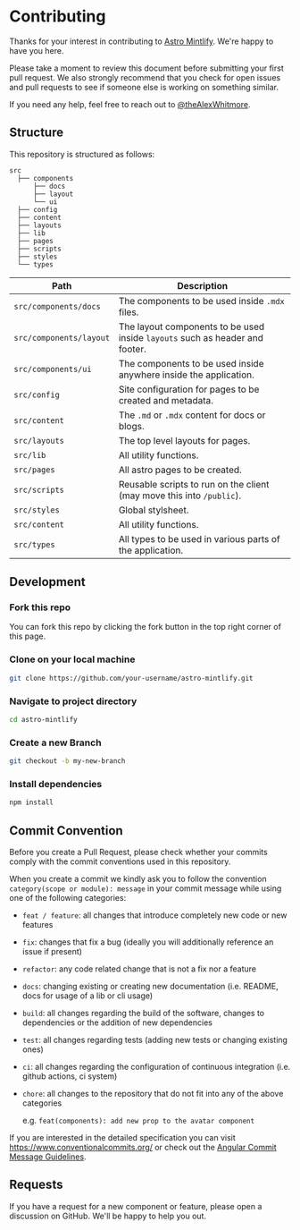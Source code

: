 # Contributing

Thanks for your interest in contributing to [Astro Mintlify](https://astro-mintlify.vercel.app/). We're happy to have you here.

Please take a moment to review this document before submitting your first pull request. We also strongly recommend that you check for open issues and pull requests to see if someone else is working on something similar.

If you need any help, feel free to reach out to [@theAlexWhitmore](https://x.com/theAlexWhitmore).

## Structure

This repository is structured as follows:

```
src
  ├── components
      ├── docs
      ├── layout
      └── ui
  ├── config
  ├── content
  ├── layouts
  ├── lib
  ├── pages
  ├── scripts
  ├── styles
  └── types
```

| Path                   | Description                              |
| ---------------------  | ---------------------------------------- |
| `src/components/docs`  | The components to be used inside `.mdx` files. |
| `src/components/layout`| The layout components to be used inside `layouts` such as header and footer. |
| `src/components/ui`    | The components to be used inside anywhere inside the application. |
| `src/config`    | Site configuration for pages to be created and metadata.         |
| `src/content`         | The `.md` or `.mdx` content for docs or blogs.                |
| `src/layouts`         | The top level layouts for pages.               |
| `src/lib`         | All utility functions.               |
| `src/pages`         | All astro pages to be created.               |
| `src/scripts`         | Reusable scripts to run on the client (may move this into `/public`).              |
| `src/styles`         | Global stylsheet.              |
| `src/content`         | All utility functions.               |
| `src/types`         | All types to be used in various parts of the application.              |

## Development

### Fork this repo

You can fork this repo by clicking the fork button in the top right corner of this page.

### Clone on your local machine

```bash
git clone https://github.com/your-username/astro-mintlify.git
```

### Navigate to project directory

```bash
cd astro-mintlify
```

### Create a new Branch

```bash
git checkout -b my-new-branch
```

### Install dependencies

```bash
npm install
```

## Commit Convention

Before you create a Pull Request, please check whether your commits comply with
the commit conventions used in this repository.

When you create a commit we kindly ask you to follow the convention
`category(scope or module): message` in your commit message while using one of
the following categories:

- `feat / feature`: all changes that introduce completely new code or new
  features
- `fix`: changes that fix a bug (ideally you will additionally reference an
  issue if present)
- `refactor`: any code related change that is not a fix nor a feature
- `docs`: changing existing or creating new documentation (i.e. README, docs for
  usage of a lib or cli usage)
- `build`: all changes regarding the build of the software, changes to
  dependencies or the addition of new dependencies
- `test`: all changes regarding tests (adding new tests or changing existing
  ones)
- `ci`: all changes regarding the configuration of continuous integration (i.e.
  github actions, ci system)
- `chore`: all changes to the repository that do not fit into any of the above
  categories

  e.g. `feat(components): add new prop to the avatar component`

If you are interested in the detailed specification you can visit
https://www.conventionalcommits.org/ or check out the
[Angular Commit Message Guidelines](https://github.com/angular/angular/blob/22b96b9/CONTRIBUTING.md#-commit-message-guidelines).

## Requests

If you have a request for a new component or feature, please open a discussion on GitHub. We'll be happy to help you out.
